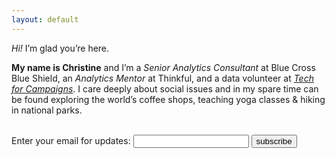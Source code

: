 ```yaml
---
layout: default
---
```


<div class="lead pretty-links">
  <i>Hi!</i> I’m glad you’re here.

<b>My name is Christine</b> and I’m a <i>Senior Analytics Consultant</i> at Blue Cross Blue Shield, an <i>Analytics Mentor</i> at Thinkful, and a data volunteer at <a href="https://www.techforcampaigns.org/about-us"><i>Tech for Campaigns</i></a>. I care deeply about social issues and in my spare time can be found exploring the world’s coffee shops, teaching yoga classes & hiking in national parks.
</div>
<br>
<form
  action="https://buttondown.email/api/emails/embed-subscribe/ccepelak"
  method="post"
  target="popupwindow"
  onsubmit="window.open('https://buttondown.email/ccepelak', 'popupwindow')"
  class="embeddable-buttondown-form"
>
  <label for="bd-email">Enter your email for updates: </label>
  <input type="email" name="email" id="bd-email">
  <input type="hidden" value="1" name="embed">
  <input type="submit" value="subscribe">
 
</form>


